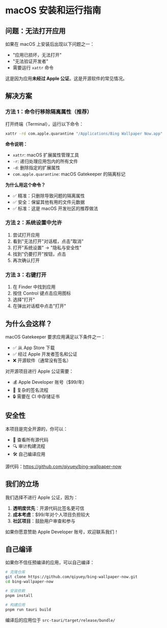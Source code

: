 # macOS 安装和运行指南

## 问题：无法打开应用

如果在 macOS 上安装后出现以下问题之一：

- "应用已损坏，无法打开"
- "无法验证开发者"
- 需要运行 `xattr` 命令

这是因为应用**未经过 Apple 公证**。这是开源软件的常见情况。

## 解决方案

### 方法 1：命令行移除隔离属性（推荐）

打开终端（Terminal），运行以下命令：

```bash
xattr -rd com.apple.quarantine "/Applications/Bing Wallpaper Now.app"
```

**命令说明：**

- `xattr`: macOS 扩展属性管理工具
- `-r`: 递归处理应用包内的所有文件
- `-d`: 删除指定的扩展属性
- `com.apple.quarantine`: macOS Gatekeeper 的隔离标记

**为什么用这个命令？**

- ✅ 精准：只删除导致问题的隔离属性
- ✅ 安全：保留其他有用的文件元数据
- ✅ 标准：这是 macOS 开发社区的推荐做法

### 方法 2：系统设置中允许

1. 尝试打开应用
2. 看到"无法打开"对话框，点击"取消"
3. 打开"系统设置" → "隐私与安全性"
4. 找到"仍要打开"按钮，点击
5. 再次确认打开

### 方法 3：右键打开

1. 在 Finder 中找到应用
2. 按住 Control 键点击应用图标
3. 选择"打开"
4. 在弹出对话框中点击"打开"

## 为什么会这样？

macOS Gatekeeper 要求应用满足以下条件之一：

- ✅ 从 App Store 下载
- ✅ 经过 Apple 开发者签名和公证
- ❌ 开源软件（通常没有签名）

对开源项目进行 Apple 公证需要：

- 💰 Apple Developer 账号（$99/年）
- 📄 复杂的签名流程
- 🔒 需要在 CI 中存储证书

## 安全性

本项目是完全开源的，你可以：

- 📖 查看所有源代码
- 🔍 审计构建流程
- 🛠️ 自己编译应用

源代码：<https://github.com/qiyuey/bing-wallpaper-now>

## 我们的立场

我们选择不进行 Apple 公证，因为：

1. **透明度优先**：开源代码比签名更可信
2. **成本考虑**：$99/年对个人项目负担较大
3. **社区项目**：鼓励用户审查和参与

如果你愿意赞助 Apple Developer 账号，欢迎联系我们！

## 自己编译

如果你不信任预编译的应用，可以自己编译：

```bash
# 克隆仓库
git clone https://github.com/qiyuey/bing-wallpaper-now.git
cd bing-wallpaper-now

# 安装依赖
pnpm install

# 构建应用
pnpm run tauri build
```

编译后的应用位于 `src-tauri/target/release/bundle/`
